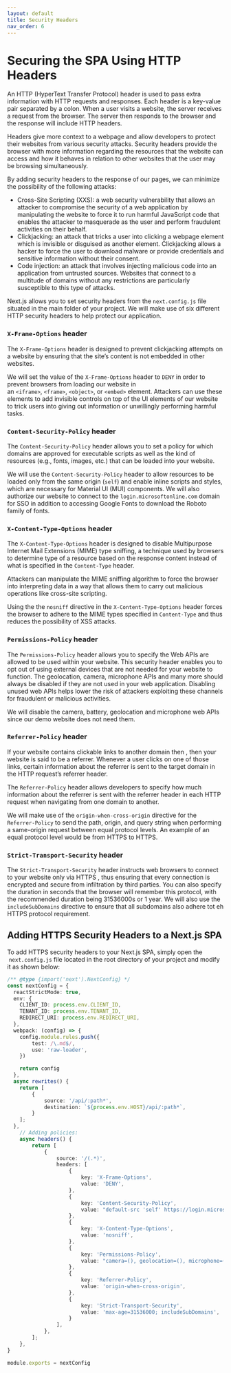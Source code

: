 ```yaml
---
layout: default
title: Security Headers
nav_order: 6
---
```


# Securing the SPA Using HTTP Headers

An HTTP (HyperText Transfer Protocol) header is used to pass extra information with HTTP requests and responses. Each header is a key-value pair separated by a colon. 
When a user visits a website, the server receives a request from the browser. The server then responds to the browser and the response will include HTTP headers.

Headers give more context to a webpage and allow developers to protect their websites from various security attacks. Security headers provide the browser with more information regarding the resources that the website can access and how it behaves in relation to other websites that the user may be browsing simultaneously. 

By adding security headers to the response of our pages, we can minimize the possibility of the following attacks:

- Cross-Site Scripting (XXS): a web security vulnerability that allows an attacker to compromise the security of a web application by manipulating the website to force it to run harmful JavaScript code that enables the attacker to masquerade as the user and perform fraudulent activities on their behalf. 
- Clickjacking: an attack that tricks a user into clicking a webpage element which is invisible or disguised as another element. Clickjacking allows a hacker to force the user to download malware or provide credentials and sensitive information without their consent.
- Code injection: an attack that involves injecting malicious code into an application from untrusted sources. Websites that connect to a multitude of domains without any restrictions are particularly susceptible to this type of attacks.

Next.js allows you to set security headers from the `next.config.js` file situated in the main folder of your project. We will make use of six different HTTP security headers to help protect our application. 

### `X-Frame-Options` header

The `X-Frame-Options` header is designed to prevent clickjacking attempts on a website by ensuring that the site’s content is not embedded in other websites.  

We will set the value of the `X-Frame-Options` header to `DENY` in order to prevent browsers from loading our website in an `<iframe>`, `<frame>`, `<object>`, or `<embed>` element. Attackers can use these elements to add invisible controls on top of the UI elements of our website to trick users into giving out information or unwillingly performing harmful tasks.  

### `Content-Security-Policy` header

The `Content-Security-Policy` header allows you to set a policy for which domains are approved for executable scripts as well as the kind of resources (e.g., fonts, images, etc.) that can be loaded into your website.  

We will use the `Content-Security-Policy` header to allow resources to be loaded only from the same origin (`self`) and enable inline scripts and styles, which are necessary for Material UI (MUI) components. We will also authorize our website to connect to the `login.microsoftonline.com` domain for SSO in addition to accessing Google Fonts to download the Roboto family of fonts.  

### `X-Content-Type-Options` header

The `X-Content-Type-Options` header is designed to disable Multipurpose Internet Mail Extensions (MIME) type sniffing, a technique used by browsers to determine type of a resource based on the response content instead of what is specified in the `Content-Type` header.  

Attackers can manipulate the MIME sniffing algorithm to force the browser into interpreting data in a way that allows them to carry out malicious operations like cross-site scripting.  

Using the the `nosniff` directive in the `X-Content-Type-Options` header forces the browser to adhere to the MIME types specified in `Content-Type` and thus reduces the possibility of XSS attacks.  

### `Permissions-Policy` header

The `Permissions-Policy` header allows you to specify the Web APIs are allowed to be used within your website. This security header enables you to opt out of using external devices that are not needed for your website to function. The geolocation, camera, microphone APIs and many more should always be disabled if they are not used in your web application. Disabling unused web APIs helps lower the risk of attackers exploiting these channels for fraudulent or malicious activities.  

We will disable the camera, battery, geolocation and microphone web APIs since our demo website does not need them.  

### `Referrer-Policy` header

If your website contains clickable links to another domain then , then your website is said to be a referrer.  Whenever a user clicks on one of those links, certain information about the referrer is sent to the target domain in the HTTP request’s referrer header.  

The `Referrer-Policy` header allows developers to specify how much information about the referrer is sent with the referrer header in each HTTP request when navigating from one domain to another.  

We will make use of  the `origin-when-cross-origin` directive for the `Referrer-Policy` to send the path, origin, and query string when performing a same-origin request between equal protocol levels. An example of an equal protocol level would be from HTTPS to HTTPS.  

### `Strict-Transport-Security` header

The `Strict-Transport-Security` header instructs web browsers to connect to your website only via HTTPS , thus ensuring that every connection is encrypted and secure from infiltration by third parties. You can also specify the duration in seconds that the browser will remember this protocol, with the recommended duration being 31536000s or 1 year. We will also use the `includeSubDomains` directive to ensure that all subdomains also adhere tot eh HTTPS protocol requirement.  

## Adding HTTPS Security Headers to a Next.js SPA

To add HTTPS security headers to your Next.js SPA, simply open the  `next.config.js` file located in the root directory of your project and modify it as shown below:  

```ts
/** @type {import('next').NextConfig} */
const nextConfig = {
  reactStrictMode: true,
  env: {
    CLIENT_ID: process.env.CLIENT_ID,
    TENANT_ID: process.env.TENANT_ID,
    REDIRECT_URI: process.env.REDIRECT_URI,
  },
  webpack: (config) => {
    config.module.rules.push({
        test: /\.md$/,
        use: 'raw-loader',
    })

    return config
  },
  async rewrites() {
    return [
        {
            source: '/api/:path*',
            destination: `${process.env.HOST}/api/:path*`,
        }
    ];
  },
    // Adding policies:
    async headers() {
        return [
            {
                source: '/(.*)',
                headers: [
                    {
                        key: 'X-Frame-Options',
                        value: 'DENY',
                    },
                    {
                        key: 'Content-Security-Policy',
                        value: "default-src 'self' https://login.microsoftonline.com; script-src 'self' 'unsafe-inline' 'unsafe-eval'; style-src 'self' 'unsafe-inline' https://fonts.googleapis.com  https://fonts.bunny.net; font-src 'self' https://fonts.gstatic.com  https://fonts.bunny.net data:; img-src 'self' data:;",
                    },
                    {
                        key: 'X-Content-Type-Options',
                        value: 'nosniff',
                    },
                    {
                        key: 'Permissions-Policy',
                        value: "camera=(), geolocation=(), microphone=()",
                    },
                    {
                        key: 'Referrer-Policy',
                        value: 'origin-when-cross-origin',
                    },
                    {
                        key: 'Strict-Transport-Security',
                        value: 'max-age=31536000; includeSubDomains',
                    }
                ],
            },
        ];
    },
}

module.exports = nextConfig
```
